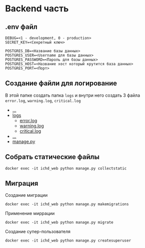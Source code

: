 # Backend часть

## .env файл

    DEBUG=<1 - development, 0 - production> 
    SECRET_KEY=<Секретный ключ>
    
    POSTGRES_DB=<Название базы данных>
    POSTGRES_USER=<Username для базы данных>
    POSTGRES_PASSWORD=<Пароль для базы данных>
    POSTGRES_HOST=<Название хост который крутится база данных>
    POSTGRES_PORT=<Порт>

## Создание файли для логирование

В этой папке создать папка `logs` и внутри него создать 3 файла `error.log`, `warning.log`, `critical.log`

 * [...]()
 * [logs]()
   * [error.log]()
   * [warning.log]()
   * [critical.log]()
 * [...]()
 * [manage.py](./manage.py)

## Собрать статические файлы

    docker exec -it ichd_web python manage.py collectstatic

## Миграция

Создание миграции

    docker exec -it ichd_web python manage.py makemigrations

Применение миррации

    docker exec -it ichd_web python manage.py migrate

Создание супер-пользователя

    docker exec -it ichd_web python manage.py createsuperuser

